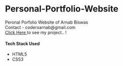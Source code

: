 <h1> Personal-Portfolio-Website </h1>
Peronal Porfolio Website of Arnab Biswas
<br>
Contact - coderxarnab@gmail.com <br>
<a href="https://coderxarnab.vercel.app"> Click Here </a> to see my project.. ! 

<h4> Tech Stack Used </h4>
<ul>
  <li> HTML5 </li>
  <li> CSS3 </li>
</ul>
<br>

